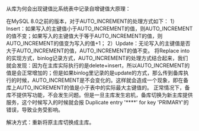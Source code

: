 从库为何会出现键值比系统表中记录自增键值大原理：

在MySQL 8.0之前的版本，对于AUTO_INCREMENT的处理方式如下：
   1）Insert：如果写入的主键值小于AUTO_INCREMENT的值，则AUTO_INCREMENT的值不变；如果写入的主键值大于等于AUTO_INCREMENT的值，则AUTO_INCREMENT的值变为写入的值+1；
   2）Update：无论写入的主键值是否大于AUTO_INCREMENT的值，AUTO_INCREMENT的值不变。
   将Replace into的实现方式，binlog记录方式，AUTO_INCREMENT的处理方式结合起来，我们就会发现：因为在主库实际执行的是delete+insert，所以AUTO_INCREMENT的值是会正常增加的；但是如果binlog里记录的是update的方式，那么传到备库执行的时候，AUTO_INCREMENT是不会变化的。这样就会造成一个现象，即在备库上AUTO_INCREMENT的值是小于表中的实际最大主键值的。
   正常情况下，备库不提供写功能，不会发生问题。但是一旦主库发生宕机，备库切换为新主库提供服务，这个时候写入的时候就会报 Duplicate entry '****' for key 'PRIMARY'的错误，导致业务受影响。





解决方式：重新将原主库切换成主库。